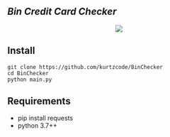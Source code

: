 ## ***Bin Credit Card Checker***
<p align="center">
  <img src="https://github.com/Malam-X/Bin-Checker/blob/main/Bin_Check.png"><br>
</p>

## Install
```
git clone https://github.com/kurtzcode/BinChecker
cd BinChecker
python main.py
```

## Requirements
- pip install requests
- python 3.7++
<br><br>

